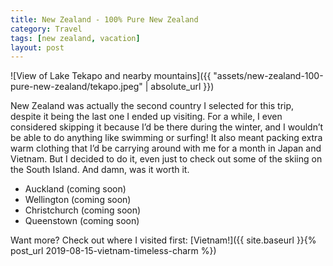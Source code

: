 ```yaml
---
title: New Zealand - 100% Pure New Zealand
category: Travel
tags: [new zealand, vacation]
layout: post
---
```


![View of Lake Tekapo and nearby mountains]({{ "assets/new-zealand-100-pure-new-zealand/tekapo.jpeg" | absolute_url }})

New Zealand was actually the second country I selected for this trip, despite it being the last one I ended up visiting. For a while, I even considered skipping it because I’d be there during the winter, and I wouldn’t be able to do anything like swimming or surfing! It also meant packing extra warm clothing that I’d be carrying around with me for a month in Japan and Vietnam. But I decided to do it, even just to check out some of the skiing on the South Island. And damn, was it worth it.<!--more-->

- Auckland (coming soon)
- Wellington (coming soon)
- Christchurch (coming soon)
- Queenstown (coming soon)

Want more? Check out where I visited first: [Vietnam!]({{ site.baseurl }}{% post_url 2019-08-15-vietnam-timeless-charm %})